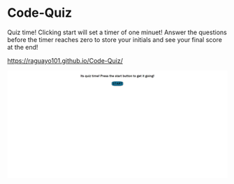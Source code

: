 # Code-Quiz

Quiz time! Clicking start will set a timer of one minuet! Answer the questions before the timer reaches zero to store your initials and see your final score at the end! 

https://raguayo101.github.io/Code-Quiz/

<img src = "images/screenshot.png" alt="photo of me">
